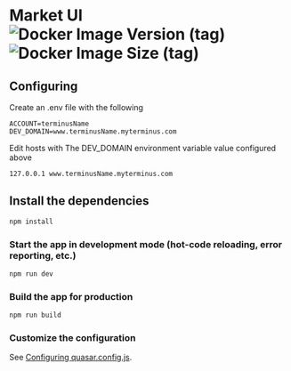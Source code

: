 # Market UI ![Docker Image Version (tag)](https://img.shields.io/docker/v/beclab/market-frontend/v0.1.53) ![Docker Image Size (tag)](https://img.shields.io/docker/image-size/beclab/market-frontend/v0.1.53)

## Configuring

Create an .env file with the following

```
ACCOUNT=terminusName
DEV_DOMAIN=www.terminusName.myterminus.com

```

Edit hosts with The DEV_DOMAIN environment variable value configured above

```
127.0.0.1 www.terminusName.myterminus.com
```

## Install the dependencies

```bash
npm install
```

### Start the app in development mode (hot-code reloading, error reporting, etc.)

```bash
npm run dev
```

### Build the app for production

```bash
npm run build
```

### Customize the configuration

See [Configuring quasar.config.js](https://v2.quasar.dev/quasar-cli-webpack/quasar-config-js).
